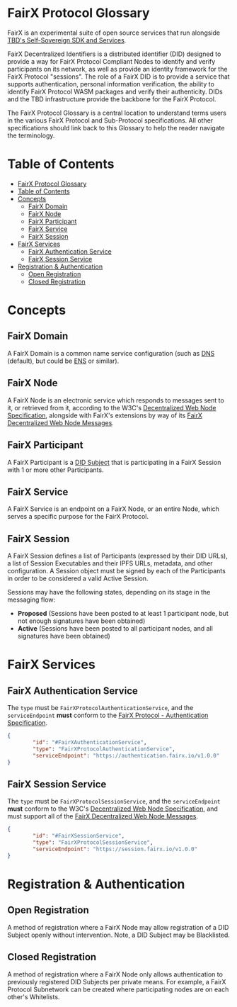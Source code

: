 # FairX Protocol Glossary

FairX is an experimental suite of open source services that run alongside [TBD's Self-Sovereign SDK and Services](https://github.com/TBD54566975). 

FairX Decentralized Identifiers is a distributed identifier (DID) designed to provide a way for FairX Protocol Compliant Nodes to identify and verify participants on its network, as well as provide an 
identity framework for the FairX Protocol "sessions". The role of a FairX DID is to provide a service that supports authentication, personal information verification, the ability to identify FairX Protocol
WASM packages and verify their authenticity.  DIDs and the TBD infrastructure provide the backbone for the FairX Protocol.  

The FairX Protocol Glossary is a central location to understand terms users in the various FairX Protocol and Sub-Protocol specifications.  All other specifications should link back to this Glossary to help the reader navigate the terminology.

# Table of Contents
- [FairX Protocol Glossary](#fairx-protocol-glossary)
- [Table of Contents](#table-of-contents)
- [Concepts <a name="fairx-protocol-glossary-concepts"></a>](#concepts-)
  - [FairX Domain <a name="fairx-protocol-glossary-fairx-domain"></a>](#fairx-domain-)
  - [FairX Node <a name="fairx-protocol-glossary-fairx-node"></a>](#fairx-node-)
  - [FairX Participant <a name="fairx-protocol-glossary-fairx-participant"></a>](#fairx-participant-)
  - [FairX Service <a name="fairx-protocol-glossary-fairx-service"></a>](#fairx-service-)
  - [FairX Session <a name="fairx-protocol-glossary-fairx-session"></a>](#fairx-session-)
- [FairX Services <a name="fairx-protocol-glossary-fairx-services"></a>](#fairx-services-)
  - [FairX Authentication Service <a name="fairx-protocol-glossary-fairx-authentication-service"></a>](#fairx-authentication-service-)
  - [FairX Session Service <a name="fairx-protocol-glossary-fairx-session-service"></a>](#fairx-session-service-)
- [Registration & Authentication <a name="fairx-protocol-glossary-regauth"></a>](#registration--authentication-)
  - [Open Registration <a name="fairx-protocol-glossary-regauth-open"></a>](#open-registration-)
  - [Closed Registration <a name="fairx-protocol-glossary-regauth-closed"></a>](#closed-registration-)

# Concepts <a name="fairx-protocol-glossary-concepts"></a>

## FairX Domain <a name="fairx-protocol-glossary-fairx-domain"></a>

A FairX Domain is a common name service configuration (such as [DNS](https://datatracker.ietf.org/doc/html/rfc1034) (default), but could be [ENS](https://eips.ethereum.org/EIPS/eip-137) or similar).

## FairX Node <a name="fairx-protocol-glossary-fairx-node"></a>

A FairX Node is an electronic service which responds to messages sent to it, or retrieved from it, according to the W3C's [Decentralized Web Node Specification](https://identity.foundation/decentralized-web-node/spec/), alongside with FairX's extensions by way of its [FairX Decentralized Web Node Messages](https://github.com/fairxio/protocol/tree/main/did/messages).

## FairX Participant <a name="fairx-protocol-glossary-fairx-participant"></a>

A FairX Participant is a [DID Subject](https://www.w3.org/TR/did-core/#did-subject) that is participating in a FairX Session with 1 or more other Participants.

## FairX Service <a name="fairx-protocol-glossary-fairx-service"></a>

A FairX Service is an endpoint on a FairX Node, or an entire Node, which serves a specific purpose for the FairX Protocol. 

## FairX Session <a name="fairx-protocol-glossary-fairx-session"></a>

A FairX Session defines a list of Participants (expressed by their DID URLs), a list of Session Executables and their IPFS URLs, metadata, and other configuration.  A Session object must be signed by each of the Participants in order to be considered a valid Active Session.

Sessions may have the following states, depending on its stage in the messaging flow:

- **Proposed** (Sessions have been posted to at least 1 participant node, but not enough signatures have been obtained)
- **Active** (Sessions have been posted to all participant nodes, and all signatures have been obtained)


# FairX Services <a name="fairx-protocol-glossary-fairx-services"></a>

## FairX Authentication Service <a name="fairx-protocol-glossary-fairx-authentication-service"></a>

The `type` must be `FairXProtocolAuthenticationService`, and the `serviceEndpoint` **must** conform to the [FairX Protocol - Authentication Specification](https://github.com/fairxio/protocol/tree/main/authentication/fairx-protocol-authentication.png).

```json
{
		"id": "#FairXAuthenticationService",
		"type": "FairXProtocolAuthenticationService",
		"serviceEndpoint": "https://authentication.fairx.io/v1.0.0"
}
```

## FairX Session Service <a name="fairx-protocol-glossary-fairx-session-service"></a>

The `type` must be `FairXProtocolSessionService`, and the `serviceEndpoint` **must** conform to the W3C's [Decentralized Web Node Specification](https://identity.foundation/decentralized-web-node/spec/), and must support all of the [FairX Decentralized Web Node Messages](https://github.com/fairxio/protocol/tree/main/did/messages).

```json
{
		"id": "#FairXSessionService",
		"type": "FairXProtocolSessionService",
		"serviceEndpoint": "https://session.fairx.io/v1.0.0"
}
```

# Registration & Authentication <a name="fairx-protocol-glossary-regauth"></a>

## Open Registration <a name="fairx-protocol-glossary-regauth-open"></a>

A method of registration where a FairX Node may allow registration of a DID Subject openly without intervention.  Note, a DID Subject may be Blacklisted.

## Closed Registration <a name="fairx-protocol-glossary-regauth-closed"></a>

A method of registration where a FairX Node only allows authentication to previously registered DID Subjects per private means.  For example, a FairX Protocol Subnetwork can be created where participating nodes are on each other's Whitelists.
